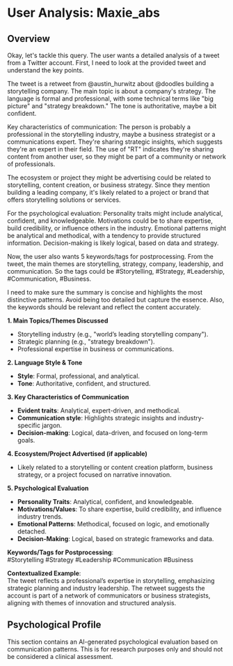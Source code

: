 # User Analysis: Maxie_abs

## Overview

<think>
Okay, let's tackle this query. The user wants a detailed analysis of a tweet from a Twitter account. First, I need to look at the provided tweet and understand the key points.

The tweet is a retweet from @austin_hurwitz about @doodles building a storytelling company. The main topic is about a company's strategy. The language is formal and professional, with some technical terms like "big picture" and "strategy breakdown." The tone is authoritative, maybe a bit confident.

Key characteristics of communication: The person is probably a professional in the storytelling industry, maybe a business strategist or a communications expert. They're sharing strategic insights, which suggests they're an expert in their field. The use of "RT" indicates they're sharing content from another user, so they might be part of a community or network of professionals.

The ecosystem or project they might be advertising could be related to storytelling, content creation, or business strategy. Since they mention building a leading company, it's likely related to a project or brand that offers storytelling solutions or services.

For the psychological evaluation: Personality traits might include analytical, confident, and knowledgeable. Motivations could be to share expertise, build credibility, or influence others in the industry. Emotional patterns might be analytical and methodical, with a tendency to provide structured information. Decision-making is likely logical, based on data and strategy.

Now, the user also wants 5 keywords/tags for postprocessing. From the tweet, the main themes are storytelling, strategy, company, leadership, and communication. So the tags could be #Storytelling, #Strategy, #Leadership, #Communication, #Business.

I need to make sure the summary is concise and highlights the most distinctive patterns. Avoid being too detailed but capture the essence. Also, the keywords should be relevant and reflect the content accurately.
</think>

**1. Main Topics/Themes Discussed**  
- Storytelling industry (e.g., "world’s leading storytelling company").  
- Strategic planning (e.g., "strategy breakdown").  
- Professional expertise in business or communications.  

**2. Language Style & Tone**  
- **Style**: Formal, professional, and analytical.  
- **Tone**: Authoritative, confident, and structured.  

**3. Key Characteristics of Communication**  
- **Evident traits**: Analytical, expert-driven, and methodical.  
- **Communication style**: Highlights strategic insights and industry-specific jargon.  
- **Decision-making**: Logical, data-driven, and focused on long-term goals.  

**4. Ecosystem/Project Advertised (if applicable)**  
- Likely related to a storytelling or content creation platform, business strategy, or a project focused on narrative innovation.  

**5. Psychological Evaluation**  
- **Personality Traits**: Analytical, confident, and knowledgeable.  
- **Motivations/Values**: To share expertise, build credibility, and influence industry trends.  
- **Emotional Patterns**: Methodical, focused on logic, and emotionally detached.  
- **Decision-Making**: Logical, based on strategic frameworks and data.  

**Keywords/Tags for Postprocessing**:  
#Storytelling #Strategy #Leadership #Communication #Business  

**Contextualized Example**:  
The tweet reflects a professional’s expertise in storytelling, emphasizing strategic planning and industry leadership. The retweet suggests the account is part of a network of communicators or business strategists, aligning with themes of innovation and structured analysis.

## Psychological Profile

This section contains an AI-generated psychological evaluation based on communication patterns. This is for research purposes only and should not be considered a clinical assessment.